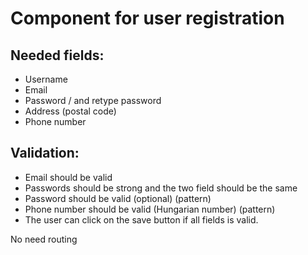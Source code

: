 # Component for user registration

## Needed fields:
- Username
- Email
- Password / and retype password
- Address (postal code) 
- Phone number


## Validation:
- Email should be valid
- Passwords should be strong  and the two field should be the same 
- Password should be valid (optional) (pattern)
- Phone number should be valid (Hungarian number) (pattern)
- The user can click on the save button if all fields is valid.

No need routing
